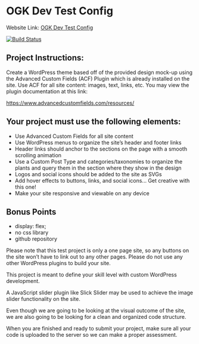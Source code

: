# OGK Dev Test Config
<p align="left">Website Link: <a href="https://ogkdevtest.wpengine.com/">OGK Dev Test Config</a></p>

[![Build Status](https://travis-ci.org/Automattic/_s.svg?branch=master)](https://travis-ci.org/Automattic/_s)

## Project Instructions:

Create a WordPress theme based off of the provided design mock-up using the Advanced Custom Fields (ACF) Plugin which is already installed on the
site. Use ACF for all site content: images, text, links, etc. You may view the plugin documentation at this link:

<a href="_blank" href="https://www.advancedcustomfields.com/resources/">https://www.advancedcustomfields.com/resources/</a>

## Your project must use the following elements:

- Use Advanced Custom Fields for all site content
- Use WordPress menus to organize the site’s header and footer links
- Header links should anchor to the sections on the page with a smooth scrolling animation
- Use a Custom Post Type and categories/taxonomies to organize the plants and query them in the section where they show in the design
- Logos and social icons should be added to the site as SVGs
- Add hover effects to buttons, links, and social icons... Get creative with this one!
- Make your site responsive and viewable on any device

## Bonus Points

- display: flex;
- no css library
- github repository

Please note that this test project is only a one page site, so any buttons on the site won’t have to link out to any other pages.
Please do not use any other WordPress plugins to build your site. 

This project is meant to define your skill level with custom WordPress development.

A JavaScript slider plugin like Slick Slider may be used to achieve the image slider functionality on the site.

Even though we are going to be looking at the visual outcome of the site, we are also going to be looking for a clean and organized code structure.

When you are finished and ready to submit your project, make sure all your code is uploaded to the server so we can make a proper assessment.

